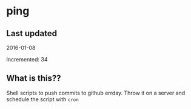 # ping

## Last updated
2016-01-08

Incremented: 34

## What is this?? 
Shell scripts to push commits to github errday. Throw it on a server and schedule the script with `cron`
